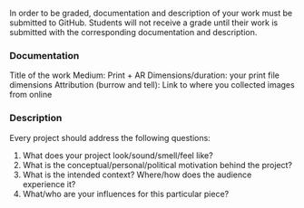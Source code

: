 In order to be graded, documentation and description of your work must be submitted to GitHub. Students will not receive a grade until their work is submitted with the corresponding documentation and description.

### Documentation
Title of the work
Medium: Print + AR
Dimensions/duration: your print file dimensions
Attribution (burrow and tell): Link to where you collected images from online

### Description
Every project should address the following questions:
1. What does your project look/sound/smell/feel like?
2. What is the conceptual/personal/political motivation behind the project?
3. What is the intended context? Where/how does the audience experience it?
4. What/who are your influences for this particular piece?
